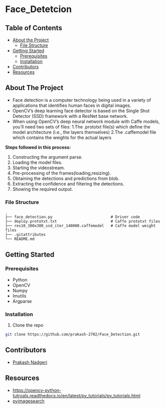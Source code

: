 # Face_Detetcion 

<!-- TABLE OF CONTENTS -->
## Table of Contents

* [About the Project](#about-the-project)
  * [File Structure](#file-structure)
* [Getting Started](#getting-started)
  * [Prerequisites](#prerequisites)
  * [Installation](#installation)
* [Contributors](#contributors)
* [Resources](#resources)


<!-- ABOUT THE PROJECT -->
## About The Project 
* Face detection is a computer technology being used in a variety of applications that identifies human faces in digital images.
* OpenCV’s deep learning face detector is based on the Single Shot Detector (SSD) framework with a ResNet base network.
* When using OpenCV’s deep neural network module with Caffe models, you’ll need two sets of files:
  1.The .prototxt file(s) which define the model architecture (i.e., the layers themselves)
  2.The .caffemodel file which contains the weights for the actual layers
  
**Steps followed in this process:**
  1. Constructing the argument parse.
  2. Loading the model files.
  3. Starting the videostream.
  4. Pre-processing of the frames(loading,resizing).
  5. Obtaining the detections and predictions from blob.
  6. Extracting the confidence and filtering the detections.
  7. Showing the required output.

### File Structure
    .
    ├── face_detection.py                          # Driver code
    ├── deploy.prototxt.txt                        # Caffe prototxt files
    ├── res10_300x300_ssd_iter_140000.caffemodel   # Caffe model weight files
    ├── .gitattributes
    └── README.md 
    
<!-- GETTING STARTED -->
## Getting Started

### Prerequisites  
* Python
* OpenCV
* Numpy 
* Imutils
* Argparse

### Installation
1. Clone the repo
```sh
git clone https://github.com/prakash-2702/Face_Detection.git
```    
<!-- CONTRIBUTORS -->
## Contributors
* [Prakash Nadgeri](https://github.com/prakash-2702)
<!-- ACKNOWLEDGEMENTS AND REFERENCES -->
## Resources
* https://opencv-python-tutroals.readthedocs.io/en/latest/py_tutorials/py_tutorials.html
* [pyimagesearch](https://www.pyimagesearch.com/2018/02/26/face-detection-with-opencv-and-deep-learning/)




